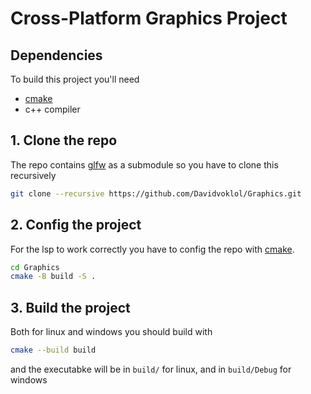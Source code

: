 # Cross-Platform Graphics Project

## Dependencies
To build this project you'll need 
- [cmake](https://cmake.org/)
- c++ compiler

## 1. Clone the repo
The repo contains [glfw](https://www.glfw.org/download.html) as a submodule so you have to clone this recursively
```bash
git clone --recursive https://github.com/Davidvoklol/Graphics.git
```

## 2. Config the project

For the lsp to work correctly you have to config the repo with [cmake](https://cmake.org/).
```bash
cd Graphics
cmake -B build -S .
```

## 3. Build the project

Both for linux and windows you should build with
```bash
cmake --build build
```
and the executabke will be in `build/` for linux, and in `build/Debug` for windows
